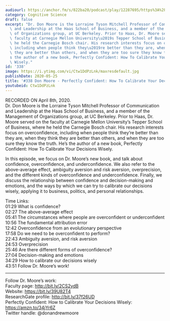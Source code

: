 ```yaml
---
audiourl: https://anchor.fm/s/822ba20/podcast/play/12287695/https%3A%2F%2Fd3ctxlq1ktw2nl.cloudfront.net%2Fproduction%2F2020-3-11%2F63609245-44100-2-0faee71f45f8c.m4a
category: Cognitive Science
draft: false
excerpt: "Dr. Don Moore is the Lorraine Tyson Mitchell Professor of Communication\
  \ and Leadership at the Haas School of Business, and a member of the Management\
  \ of Organizations group, at UC Berkeley. Prior to Haas, Dr. Moore served on the\
  \ faculty at Carnegie Mellon University\u2019s Tepper School of Business, where\
  \ he held the Carnegie Bosch chair. His research interests focus on overconfidence,\
  \ including when people think they\u2019re better than they are, when they think\
  \ they are better than others, and when they are too sure they know the truth. He\u2019\
  s the author of a new book, Perfectly Confident: How To Calibrate Your Decisions\
  \ Wisely."
id: '338'
image: https://i.ytimg.com/vi/Ctw1DdPzLnk/maxresdefault.jpg
publishDate: 2020-05-25
title: '#338 Don Moore - Perfectly Confident: How To Calibrate Your Decisions Wisely'
youtubeid: Ctw1DdPzLnk
---
```

<div class="timelinks">

RECORDED ON April 8th, 2020.  
Dr. Don Moore is the Lorraine Tyson Mitchell Professor of Communication and Leadership at the Haas School of Business, and a member of the Management of Organizations group, at UC Berkeley. Prior to Haas, Dr. Moore served on the faculty at Carnegie Mellon University’s Tepper School of Business, where he held the Carnegie Bosch chair. His research interests focus on overconfidence, including when people think they’re better than they are, when they think they are better than others, and when they are too sure they know the truth. He’s the author of a new book, Perfectly Confident: How To Calibrate Your Decisions Wisely.

In this episode, we focus on Dr. Moore’s new book, and talk about confidence, overconfidence, and underconfidence. We also refer to the above-average effect, ambiguity aversion and risk aversion, overprecision, and the different kinds of overconfidence and underconfidence. Finally, we discuss the relationship between confidence and decision-making and emotions, and the ways by which we can try to calibrate our decisions wisely, applying it to business, politics, and personal relationships. 

Time Links:  
<time>01:29</time> What is confidence?  
<time>02:27</time> The above-average effect  
<time>05:41</time> The circumstances where people are overconfident or underconfident  
<time>10:56</time> The fundamental attribution error  
<time>12:42</time> Overconfidence from an evolutionary perspective  
<time>17:58</time> Do we need to be overconfident to perform?  
<time>22:43</time> Ambiguity aversion, and risk aversion  
<time>24:53</time> Overprecision  
<time>25:46</time> Are there different forms of overconfidence?  
<time>27:04</time> Decision-making and emotions  
<time>34:29</time> How to calibrate our decisions wisely  
<time>43:51</time> Follow Dr. Moore’s work!

---

Follow Dr. Moore’s work:  
Faculty page: http://bit.ly/2CS2ydB  
Website: https://bit.ly/39U82T4  
ResearchGate profile: http://bit.ly/37f26UD  
Perfectly Confident: How to Calibrate Your Decisions Wisely: https://amzn.to/34jYr6Z  
Twitter handle: @donandrewmoore
</div>

